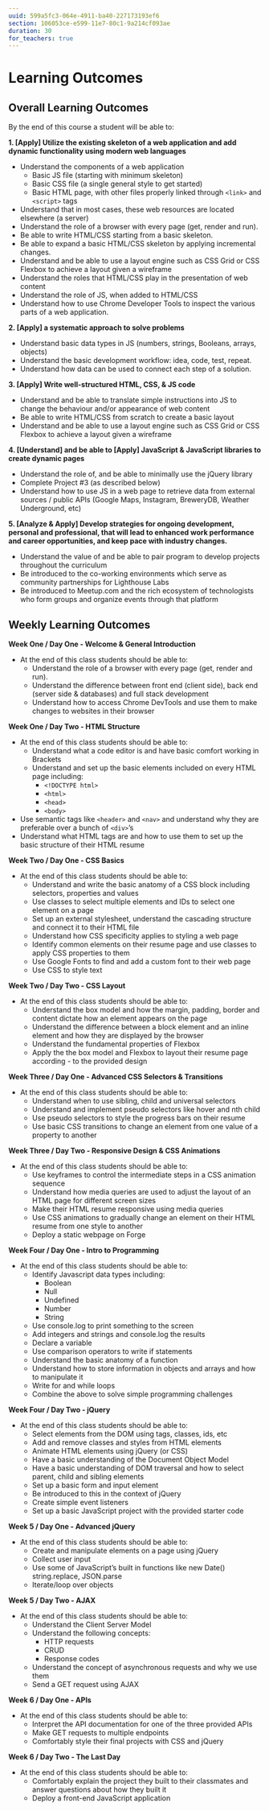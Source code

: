 ```yaml
---
uuid: 599a5fc3-064e-4911-ba40-227173193ef6
section: 106053ce-e599-11e7-80c1-9a214cf093ae
duration: 30
for_teachers: true
---
```


# Learning Outcomes

## Overall Learning Outcomes

By the end of this course a student will be able to:

**1. [Apply] Utilize the existing skeleton of a web application and add dynamic functionality using modern web languages**
  - Understand the components of a web application
    - Basic JS file (starting with minimum skeleton)
    - Basic CSS file (a single general style to get started)
    - Basic HTML page, with other files properly linked through `<link>` and `<script>` tags
  - Understand that in most cases, these web resources are located elsewhere (a server)
  - Understand the role of a browser with every page (get, render and run). 
  - Be able to write HTML/CSS starting from a basic skeleton.
  - Be able to expand a basic HTML/CSS skeleton by applying incremental changes.  
  - Understand and be able to use a layout engine such as CSS Grid or CSS Flexbox to achieve a layout given a wireframe
  - Understand the roles that HTML/CSS play in the presentation of web content  
  - Understand the role of JS, when added to HTML/CSS
  - Understand how to use Chrome Developer Tools to inspect the various parts of a web application.

**2.  [Apply] a systematic approach to solve problems**
  - Understand basic data types in JS (numbers, strings, Booleans, arrays, objects)
  - Understand the basic development workflow: idea, code, test, repeat.
  - Understand how data can be used to connect each step of a solution.

**3.  [Apply] Write well-structured HTML, CSS, & JS code**
  - Understand and be able to translate simple instructions into JS to change the behaviour and/or appearance of web content
  - Be able to write HTML/CSS from scratch to create a basic layout
  - Understand and be able to use a layout engine such as CSS Grid or CSS Flexbox to achieve a layout given a wireframe

**4. [Understand] and be able to [Apply] JavaScript & JavaScript libraries to create dynamic pages**
  - Understand the role of, and be able to minimally use the jQuery library
  - Complete Project #3 (as described below)
  - Understand how to use JS in a web page to retrieve data from external sources / public APIs (Google Maps, Instagram, BreweryDB, Weather Underground, etc)

**5.  [Analyze & Apply] Develop strategies for ongoing development, personal and professional, that will lead to enhanced work performance and career opportunities, and keep pace with industry changes.**
  - Understand the value of and be able to pair program to develop projects throughout the curriculum
  - Be introduced to the co-working environments which serve as community partnerships for Lighthouse Labs
  - Be introduced to Meetup.com and the rich ecosystem of technologists who form groups and organize events through that platform

## Weekly Learning Outcomes

**Week One / Day One - Welcome & General Introduction**
  - At the end of this class students should be able to:
    - Understand the role of a browser with every page (get, render and run). 
    - Understand the difference between front end (client side), back end (server side & databases) and full stack development
    - Understand how to access Chrome DevTools and use them to make changes to websites in their browser

**Week One / Day Two - HTML Structure**
  - At the end of this class students should be able to:
    - Understand what a code editor is and have basic comfort working in Brackets 
    - Understand and set up the basic elements included on every HTML page including: 
      - `<!DOCTYPE html>`
      - `<html>`
      - `<head>`
      - `<body>`
  - Use semantic tags like `<header>` and `<nav>` and understand why they are preferable over a bunch of `<div>`’s
  - Understand what HTML tags are and how to use them to set up the basic structure of their HTML resume 


**Week Two / Day One - CSS Basics**
  - At the end of this class students should be able to:
    - Understand and write the basic anatomy of a CSS block including selectors, properties and values
    - Use classes to select multiple elements and IDs to select one element on a page
    - Set up an external stylesheet, understand the cascading structure and connect it to their HTML file 
    - Understand how CSS specificity applies to styling a web page
    - Identify common elements on their resume page and use classes to apply CSS properties to them 
    - Use Google Fonts to find and add a custom font to their web page
    - Use CSS to style text


**Week Two / Day Two - CSS Layout**
  - At the end of this class students should be able to:
    - Understand the box model and how the margin, padding, border and content dictate how an element appears on the page
    - Understand the difference between a block element and an inline element and how they are displayed by the browser
    - Understand the fundamental properties of Flexbox 
    - Apply the the box model and Flexbox to layout their resume page according - to the provided design


**Week Three / Day One - Advanced CSS Selectors & Transitions**
  - At the end of this class students should be able to:
    - Understand when to use sibling, child and universal selectors
    - Understand and implement pseudo selectors like hover and nth child
    - Use pseudo selectors to style the progress bars on their resume
    - Use basic CSS transitions to change an element from one value of a property to another

**Week Three / Day Two - Responsive Design & CSS Animations**
  - At the end of this class students should be able to:
    - Use keyframes to control the intermediate steps in a CSS animation  sequence
    - Understand how media queries are used to adjust the layout of an HTML   page for different screen sizes
    - Make their HTML resume responsive using media queries 
    - Use CSS animations to gradually change an element on their HTML resume  from one style to another
    - Deploy a static webpage on Forge 


**Week Four / Day One - Intro to Programming**
  - At the end of this class students should be able to:
    - Identify Javascript data types including:
      - Boolean
      - Null
      - Undefined
      - Number
      - String
    - Use console.log to print something to the screen
    - Add integers and strings and console.log the results
    - Declare a variable
    - Use comparison operators to write if statements
    - Understand the basic anatomy of a function
    - Understand how to store information in objects and arrays and how to manipulate it
    - Write for and while loops 
    - Combine the above to solve simple programming challenges 


**Week Four / Day Two - jQuery**
  - At the end of this class students should be able to:
    - Select elements from the DOM using tags, classes, ids, etc
    - Add and remove classes and styles from HTML elements
    - Animate HTML elements using jQuery (or CSS)
    - Have a basic understanding of the Document Object Model
    - Have a basic understanding of DOM traversal and how to select parent,   child and sibling elements
    - Set up a basic form and input element
    - Be introduced to  this in the context of jQuery
    - Create simple event listeners 
    - Set up a basic JavaScript project with the provided starter code


**Week 5 / Day One - Advanced jQuery**
  - At the end of this class students should be able to:
    - Create and manipulate elements on a page using jQuery
    - Collect user input
    - Use some of JavaScript’s built in functions like new Date()   string.replace, JSON.parse
    - Iterate/loop over objects

**Week 5 / Day Two - AJAX**
  - At the end of this class students should be able to:
    - Understand the Client Server Model
    - Understand the following concepts:
      - HTTP requests
      - CRUD
      - Response codes
    - Understand the concept of asynchronous requests and why we use them
    - Send a GET request using AJAX 


**Week 6 / Day One - APIs**
- At the end of this class students should be able to:
  - Interpret the API documentation for one of the three provided APIs
  - Make GET requests to multiple endpoints
  - Comfortably style their final projects with CSS and jQuery

**Week 6 / Day Two - The Last Day**
  - At the end of this class students should be able to:
    - Comfortably explain the project they built to their classmates and  answer questions about how they built it
    - Deploy a front-end JavaScript application 